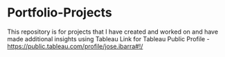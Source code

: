 # Portfolio-Projects
This repository is for projects that I have created and worked on 
and have made additional insights using Tableau
Link for Tableau Public Profile - https://public.tableau.com/profile/jose.ibarra#!/

